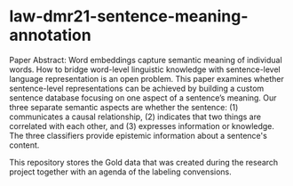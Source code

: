 # law-dmr21-sentence-meaning-annotation

Paper Abstract:
Word embeddings capture semantic meaning of individual words. How to bridge word-level linguistic knowledge with sentence-level language representation is an open problem. This paper examines whether sentence-level representations can be achieved by building a custom sentence database focusing on one aspect of a sentence’s meaning. Our three separate semantic aspects are whether the sentence: (1) communicates a causal relationship, (2) indicates that two things are correlated with each other, and (3) expresses information or knowledge. The three classifiers provide epistemic information about a sentence's content. 

This repository stores the Gold data that was created during the research project together with an agenda of the labeling convensions.
